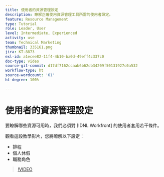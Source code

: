 ```yaml
---
title: 使用者的資源管理設定
description: 瞭解正確使用資源管理工具所需的使用者設定。
feature: Resource Management
type: Tutorial
role: Leader, User
level: Intermediate, Experienced
activity: use
team: Technical Marketing
thumbnail: 335161.png
jira: KT-8873
exl-id: a1ecee82-11f4-4b10-ba0d-49eff4c337c0
doc-type: video
source-git-commit: d17df7162ccaab6b62db34209f50131927c0a532
workflow-type: ht
source-wordcount: '61'
ht-degree: 100%

---
```


# 使用者的資源管理設定

要瞭解哪些資源可用時，我們必須對 [!DNL Workfront] 的使用者套用若干條件。

觀看這段教學影片，您將瞭解以下設定：

* 排程
* 個人休假
* 職務角色

>[!VIDEO](https://video.tv.adobe.com/v/335161/?quality=12&learn=on&enablevpops)
